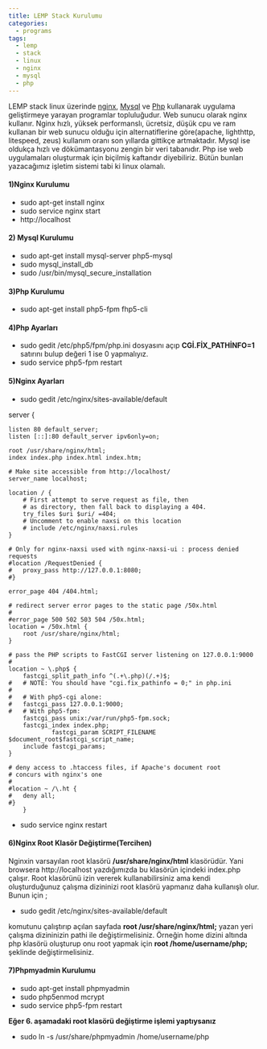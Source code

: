 ```yaml
---
title: LEMP Stack Kurulumu
categories:
  - programs
tags:
  - lemp
  - stack
  - linux
  - nginx
  - mysql
  - php
---
```


LEMP stack linux üzerinde [nginx](http://nginx.org/), [Mysql](https://www.mysql.com/) ve [Php](http://php.net/) kullanarak uygulama geliştirmeye yarayan programlar topluluğudur. Web sunucu olarak nginx kullanır. Nginx hızlı, yüksek performanslı, ücretsiz, düşük cpu ve ram kullanan bir web sunucu olduğu için alternatiflerine göre(apache, lighthttp, litespeed, zeus) kullanım oranı son yıllarda gittikçe artmaktadır. Mysql ise oldukça hızlı ve dökümantasyonu zengin bir veri tabanıdır. Php ise web uygulamaları oluşturmak için biçilmiş kaftandır diyebiliriz. Bütün bunları yazacağımız işletim sistemi tabi ki linux olamalı.

#### 1)Nginx Kurulumu

* sudo apt-get install nginx
* sudo service nginx start
* http://localhost

#### 2) Mysql Kurulumu

* sudo apt-get install mysql-server php5-mysql
* sudo mysql_install_db
* sudo /usr/bin/mysql_secure_installation

#### 3)Php Kurulumu

* sudo apt-get install php5-fpm fhp5-cli

#### 4)Php Ayarları

* sudo gedit /etc/php5/fpm/php.ini dosyasını açıp **CGİ.FİX_PATHİNFO=1** satırını bulup değeri 1 ise 0 yapmalıyız.
* sudo service php5-fpm restart

#### 5)Nginx Ayarları

* sudo gedit /etc/nginx/sites-available/default


server {

	listen 80 default_server;
	listen [::]:80 default_server ipv6only=on;

	root /usr/share/nginx/html;
	index index.php index.html index.htm;

	# Make site accessible from http://localhost/
	server_name localhost;

	location / {
		# First attempt to serve request as file, then
		# as directory, then fall back to displaying a 404.
		try_files $uri $uri/ =404;
		# Uncomment to enable naxsi on this location
		# include /etc/nginx/naxsi.rules
	}

	# Only for nginx-naxsi used with nginx-naxsi-ui : process denied requests
	#location /RequestDenied {
	#	proxy_pass http://127.0.0.1:8080;    
	#}

	error_page 404 /404.html;

	# redirect server error pages to the static page /50x.html
	#
	#error_page 500 502 503 504 /50x.html;
	location = /50x.html {
		root /usr/share/nginx/html;
	}

	# pass the PHP scripts to FastCGI server listening on 127.0.0.1:9000
	#
	location ~ \.php$ {
		fastcgi_split_path_info ^(.+\.php)(/.+)$;
	#	# NOTE: You should have "cgi.fix_pathinfo = 0;" in php.ini
	#
	#	# With php5-cgi alone:
	#	fastcgi_pass 127.0.0.1:9000;
	#	# With php5-fpm:
		fastcgi_pass unix:/var/run/php5-fpm.sock;
		fastcgi_index index.php;
                fastcgi_param SCRIPT_FILENAME $document_root$fastcgi_script_name;
		include fastcgi_params;
	}

	# deny access to .htaccess files, if Apache's document root
	# concurs with nginx's one
	#
	#location ~ /\.ht {
	#	deny all;
	#}
        }

* sudo service nginx restart

#### 6)Nginx Root Klasör Değiştirme(Tercihen)

Nginxin varsayılan root klasörü **/usr/share/nginx/html** klasörüdür. Yani browsera http://localhost yazdığımızda bu klasörün içindeki index.php çalışır. Root klasörünü izin vererek kullanabilirsiniz ama kendi oluşturduğunuz çalışma dizininizi root klasörü yapmanız daha kullanışlı olur. Bunun için ;

* sudo gedit /etc/nginx/sites-available/default

komutunu çalıştırıp açılan sayfada **root /usr/share/nginx/html;** yazan yeri çalışma dizininizin pathi ile değiştirmelisiniz. Örneğin home dizini altında php klasörü oluşturup onu root yapmak için **root /home/username/php;** şeklinde değiştirmelisiniz.

#### 7)Phpmyadmin Kurulumu

* sudo apt-get install phpmyadmin
* sudo php5enmod mcrypt
* sudo service php5-fpm restart

**Eğer 6. aşamadaki root klasörü değiştirme işlemi yaptıysanız**

* sudo ln -s /usr/share/phpmyadmin /home/username/php


